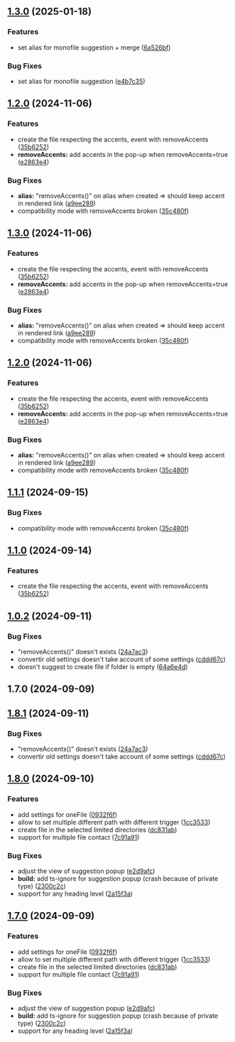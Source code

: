 ## [1.3.0](https://github.com/Mara-Li/obsidian-at-symbol-linking/compare/1.2.0...1.3.0) (2025-01-18)
### Features

* set alias for monofile suggestion + merge ([6a526bf](https://github.com/Mara-Li/obsidian-at-symbol-linking/commit/6a526bf3272175a5de27b6c1e0bb13953dbbde39))

### Bug Fixes

* set alias for monofile suggestion ([e4b7c35](https://github.com/Mara-Li/obsidian-at-symbol-linking/commit/e4b7c35187a8c66467de792f2ab48ccff97e84c8))

## [1.2.0](https://github.com/Mara-Li/obsidian-custom-suggester/compare/1.0.2...1.2.0) (2024-11-06)
### Features

* create the file respecting the accents, event with removeAccents ([35b6252](https://github.com/Mara-Li/obsidian-custom-suggester/commit/35b62523d0086ca056d6c37a3c640a86faa5daf8))
* **removeAccents:** add accents in the pop-up when removeAccents=true ([e2863e4](https://github.com/Mara-Li/obsidian-custom-suggester/commit/e2863e474fb7911a14b94e72ba83a8db8eafdf72))

### Bug Fixes

* **alias:** "removeAccents()" on alias when created ⇒ should keep accent in rendered link ([a9ee289](https://github.com/Mara-Li/obsidian-custom-suggester/commit/a9ee2895b5320d87233e3e141bbd926da03ccdca))
* compatibility mode with removeAccents broken ([35c480f](https://github.com/Mara-Li/obsidian-custom-suggester/commit/35c480fe680232fc2b27af23678f0834bf0cde0a))

## [1.3.0](https://github.com/Mara-Li/obsidian-custom-suggester/compare/1.0.2...1.3.0) (2024-11-06)
### Features

* create the file respecting the accents, event with removeAccents ([35b6252](https://github.com/Mara-Li/obsidian-custom-suggester/commit/35b62523d0086ca056d6c37a3c640a86faa5daf8))
* **removeAccents:** add accents in the pop-up when removeAccents=true ([e2863e4](https://github.com/Mara-Li/obsidian-custom-suggester/commit/e2863e474fb7911a14b94e72ba83a8db8eafdf72))

### Bug Fixes

* **alias:** "removeAccents()" on alias when created ⇒ should keep accent in rendered link ([a9ee289](https://github.com/Mara-Li/obsidian-custom-suggester/commit/a9ee2895b5320d87233e3e141bbd926da03ccdca))
* compatibility mode with removeAccents broken ([35c480f](https://github.com/Mara-Li/obsidian-custom-suggester/commit/35c480fe680232fc2b27af23678f0834bf0cde0a))

## [1.2.0](https://github.com/Mara-Li/obsidian-custom-suggester/compare/1.0.2...1.2.0) (2024-11-06)
### Features

* create the file respecting the accents, event with removeAccents ([35b6252](https://github.com/Mara-Li/obsidian-custom-suggester/commit/35b62523d0086ca056d6c37a3c640a86faa5daf8))
* **removeAccents:** add accents in the pop-up when removeAccents=true ([e2863e4](https://github.com/Mara-Li/obsidian-custom-suggester/commit/e2863e474fb7911a14b94e72ba83a8db8eafdf72))

### Bug Fixes

* **alias:** "removeAccents()" on alias when created ⇒ should keep accent in rendered link ([a9ee289](https://github.com/Mara-Li/obsidian-custom-suggester/commit/a9ee2895b5320d87233e3e141bbd926da03ccdca))
* compatibility mode with removeAccents broken ([35c480f](https://github.com/Mara-Li/obsidian-custom-suggester/commit/35c480fe680232fc2b27af23678f0834bf0cde0a))

## [1.1.1](https://github.com/Mara-Li/obsidian-at-symbol-linking/compare/1.1.0...1.1.1) (2024-09-15)
### Bug Fixes

* compatibility mode with removeAccents broken ([35c480f](https://github.com/Mara-Li/obsidian-at-symbol-linking/commit/35c480fe680232fc2b27af23678f0834bf0cde0a))

## [1.1.0](https://github.com/Mara-Li/obsidian-at-symbol-linking/compare/1.0.2...1.1.0) (2024-09-14)
### Features

* create the file respecting the accents, event with removeAccents ([35b6252](https://github.com/Mara-Li/obsidian-at-symbol-linking/commit/35b62523d0086ca056d6c37a3c640a86faa5daf8))

## [1.0.2](https://github.com/Mara-Li/obsidian-at-symbol-linking/compare/1.0.0...1.0.2) (2024-09-11)
### Bug Fixes

* "removeAccents()" doesn't exists ([24a7ac3](https://github.com/Mara-Li/obsidian-at-symbol-linking/commit/24a7ac35b5b6d04de7ac6c0010b95fd7839d1d28))
* convertir old settings doesn't take account of some settings ([cddd67c](https://github.com/Mara-Li/obsidian-at-symbol-linking/commit/cddd67c84f5517ca6724a9ca7b0c00e9e4f512d9))
* doesn't suggest to create file if folder is empty ([64a6e4d](https://github.com/Mara-Li/obsidian-at-symbol-linking/commit/64a6e4dc72948bd3dd1445bb683a71353faa975f))

## 1.7.0 (2024-09-09)

## [1.8.1](https://github.com/Mara-Li/obsidian-at-symbol-linking/compare/1.7.0...1.8.1) (2024-09-11)
### Bug Fixes

* "removeAccents()" doesn't exists ([24a7ac3](https://github.com/Mara-Li/obsidian-at-symbol-linking/commit/24a7ac35b5b6d04de7ac6c0010b95fd7839d1d28))
* convertir old settings doesn't take account of some settings ([cddd67c](https://github.com/Mara-Li/obsidian-at-symbol-linking/commit/cddd67c84f5517ca6724a9ca7b0c00e9e4f512d9))

## [1.8.0](https://github.com/Mara-Li/obsidian-at-symbol-linking/compare/1.6.2...1.8.0) (2024-09-10)
### Features

* add settings for oneFile ([0932f6f](https://github.com/Mara-Li/obsidian-at-symbol-linking/commit/0932f6f0f7eb5ea961e87acab13447653893207d))
* allow to set multiple different path with different trigger ([1cc3533](https://github.com/Mara-Li/obsidian-at-symbol-linking/commit/1cc353315b185c7763f7fd1b716f5e966d194f32))
* create file in the selected limited directories ([dc831ab](https://github.com/Mara-Li/obsidian-at-symbol-linking/commit/dc831abc4ff4c9982e778f20dce46291ce14abee))
* support for multiple file contact ([7c91a91](https://github.com/Mara-Li/obsidian-at-symbol-linking/commit/7c91a9147a0e0d6d7931dc3c4b581b5af220488d))

### Bug Fixes

* adjust the view of suggestion popup ([e2d9afc](https://github.com/Mara-Li/obsidian-at-symbol-linking/commit/e2d9afc13ccd7926cf0849f1fc59da52429dc22b))
* **build:** add ts-ignore for suggestion popup (crash because of private type) ([2300c2c](https://github.com/Mara-Li/obsidian-at-symbol-linking/commit/2300c2cb8f3b1c9607d69ee9772e6ad3554892c7))
* support for any heading level ([2a15f3a](https://github.com/Mara-Li/obsidian-at-symbol-linking/commit/2a15f3ac84bfa02b59b21702fb76acf829f41893))

## [1.7.0](https://github.com/Mara-Li/obsidian-at-symbol-linking/compare/1.6.2...1.7.0) (2024-09-09)
### Features

* add settings for oneFile ([0932f6f](https://github.com/Mara-Li/obsidian-at-symbol-linking/commit/0932f6f0f7eb5ea961e87acab13447653893207d))
* allow to set multiple different path with different trigger ([1cc3533](https://github.com/Mara-Li/obsidian-at-symbol-linking/commit/1cc353315b185c7763f7fd1b716f5e966d194f32))
* create file in the selected limited directories ([dc831ab](https://github.com/Mara-Li/obsidian-at-symbol-linking/commit/dc831abc4ff4c9982e778f20dce46291ce14abee))
* support for multiple file contact ([7c91a91](https://github.com/Mara-Li/obsidian-at-symbol-linking/commit/7c91a9147a0e0d6d7931dc3c4b581b5af220488d))

### Bug Fixes

* adjust the view of suggestion popup ([e2d9afc](https://github.com/Mara-Li/obsidian-at-symbol-linking/commit/e2d9afc13ccd7926cf0849f1fc59da52429dc22b))
* **build:** add ts-ignore for suggestion popup (crash because of private type) ([2300c2c](https://github.com/Mara-Li/obsidian-at-symbol-linking/commit/2300c2cb8f3b1c9607d69ee9772e6ad3554892c7))
* support for any heading level ([2a15f3a](https://github.com/Mara-Li/obsidian-at-symbol-linking/commit/2a15f3ac84bfa02b59b21702fb76acf829f41893))